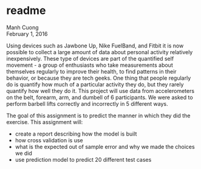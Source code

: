# readme
Manh Cuong  
February 1, 2016  

Using devices such as Jawbone Up, Nike FuelBand, and Fitbit it is now possible to collect a large amount of data about personal activity relatively inexpensively. These type of devices are part of the quantified self movement - a group of enthusiasts who take measurements about themselves regularly to improve their health, to find patterns in their behavior, or because they are tech geeks. One thing that people regularly do is quantify how much of a particular activity they do, but they rarely quantify how well they do it. This project will use data from accelerometers on the belt, forearm, arm, and dumbell of 6 participants. We were asked to perform barbell lifts correctly and incorrectly in 5 different ways.

The goal of this assignment is to predict the manner in which they did the exercise. This assignment will:

- create a report describing how the model is built
- how cross validation is use 
- what is the expected out of sample error and why we made the choices we did 
- use prediction model to predict 20 different test cases
